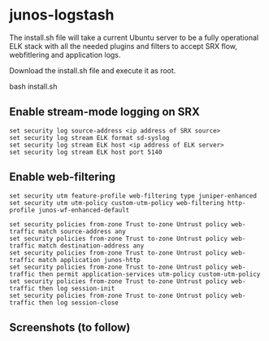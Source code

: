 # junos-logstash

The install.sh file will take a current Ubuntu server to be a fully operational ELK stack with all the needed plugins and filters to accept SRX flow, webfitlering and application logs. 

Download the install.sh file and execute it as root.

bash install.sh 



## Enable stream-mode logging on SRX
    set security log source-address <ip address of SRX source> 
    set security log stream ELK format sd-syslog
    set security log stream ELK host <ip address of ELK server> 
    set security log stream ELK host port 5140


## Enable web-filtering
    set security utm feature-profile web-filtering type juniper-enhanced
    set security utm utm-policy custom-utm-policy web-filtering http-profile junos-wf-enhanced-default
    
    set security policies from-zone Trust to-zone Untrust policy web-traffic match source-address any
    set security policies from-zone Trust to-zone Untrust policy web-traffic match destination-address any
    set security policies from-zone Trust to-zone Untrust policy web-traffic match application junos-http
    set security policies from-zone Trust to-zone Untrust policy web-traffic then permit application-services utm-policy custom-utm-policy
    set security policies from-zone Trust to-zone Untrust policy web-traffic then log session-init
    set security policies from-zone Trust to-zone Untrust policy web-traffic then log session-close

## Screenshots (to follow) 
